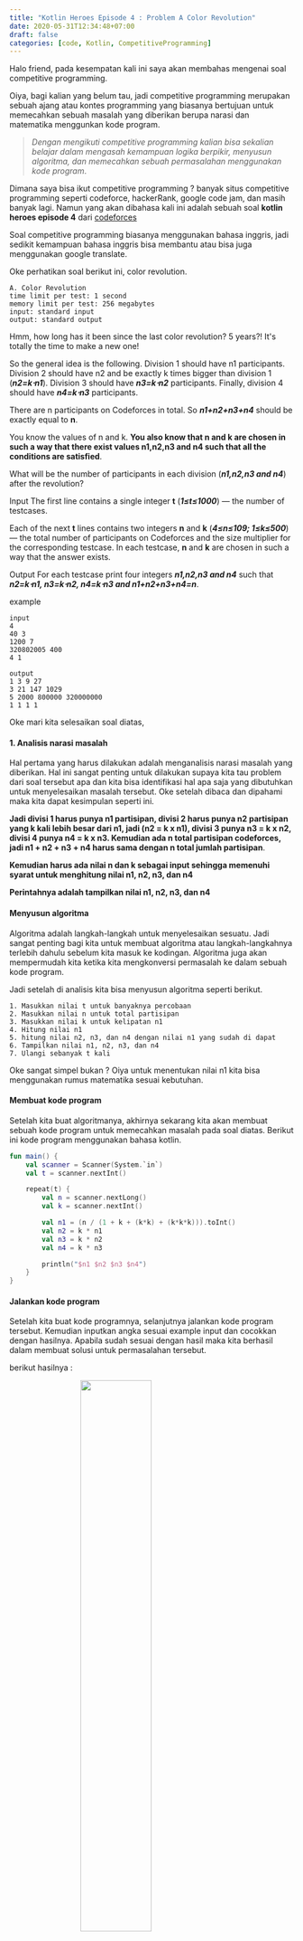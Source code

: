 ```yaml
---
title: "Kotlin Heroes Episode 4 : Problem A Color Revolution"
date: 2020-05-31T12:34:48+07:00
draft: false
categories: [code, Kotlin, CompetitiveProgramming]
---
```


Halo friend, pada kesempatan kali ini saya akan membahas mengenai soal competitive programming.<!--more-->

Oiya, bagi kalian yang belum tau, jadi competitive programming merupakan sebuah ajang atau kontes programming yang biasanya bertujuan untuk memecahkan sebuah masalah yang diberikan berupa narasi dan matematika menggunkan kode program.

> *Dengan mengikuti competitive programming kalian bisa sekalian belajar dalam mengasah kemampuan logika berpikir, menyusun algoritma, dan memecahkan sebuah permasalahan menggunakan kode program*.

Dimana saya bisa ikut competitive programming ? banyak situs competitive programming seperti codeforce, hackerRank, google code jam, dan masih banyak lagi. Namun yang akan dibahasa kali ini adalah sebuah soal **kotlin heroes episode 4** dari [codeforces](https://codeforces.com/contests)

Soal competitive programming biasanya menggunakan bahasa inggris, jadi sedikit kemampuan bahasa inggris bisa membantu atau bisa juga menggunakan google translate.

Oke perhatikan soal berikut ini, color revolution.

```
A. Color Revolution
time limit per test: 1 second
memory limit per test: 256 megabytes
input: standard input
output: standard output
```
Hmm, how long has it been since the last color revolution? 5 years?! It's totally the time to make a new one!

So the general idea is the following. Division 1 should have n1 participants. Division 2 should have n2 and be exactly k times bigger than division 1 (**_n2=k⋅n1_**). Division 3 should have **_n3=k⋅n2_** participants. Finally, division 4 should have **_n4=k⋅n3_** participants.

There are n participants on Codeforces in total. So **_n1+n2+n3+n4_** should be exactly equal to **n**.

You know the values of n and k. **You also know that n and k are chosen in such a way that there exist values n1,n2,n3 and n4 such that all the conditions are satisfied**.

What will be the number of participants in each division (**_n1,n2,n3 and n4_**) after the revolution?

Input
The first line contains a single integer **t** (**_1≤t≤1000_**) — the number of testcases.

Each of the next **t** lines contains two integers **n** and **k** (**_4≤n≤109; 1≤k≤500_**) — the total number of participants on Codeforces and the size multiplier for the corresponding testcase. In each testcase, **n** and **k** are chosen in such a way that the answer exists.

Output
For each testcase print four integers **_n1,n2,n3 and n4_** such that **_n2=k⋅n1, n3=k⋅n2, n4=k⋅n3 and n1+n2+n3+n4=n_**.

example
```
input
4
40 3
1200 7
320802005 400
4 1
```
```
output
1 3 9 27
3 21 147 1029
5 2000 800000 320000000
1 1 1 1
```

Oke mari kita selesaikan soal diatas,

#### 1. Analisis narasi masalah

Hal pertama yang harus dilakukan adalah menganalisis narasi masalah yang diberikan. Hal ini sangat penting untuk dilakukan supaya kita tau problem dari soal tersebut apa dan kita bisa identifikasi hal apa saja yang dibutuhkan untuk menyelesaikan masalah tersebut. Oke setelah dibaca dan dipahami maka kita dapat kesimpulan seperti ini.

**Jadi divisi 1 harus punya n1 partisipan, divisi 2 harus punya n2 partisipan yang k kali lebih besar dari n1, jadi (n2 = k x n1), divisi 3 punya n3 = k x n2, divisi 4 punya n4 = k x n3. Kemudian ada n total partisipan codeforces, jadi n1 + n2 + n3 + n4 harus sama dengan n total jumlah partisipan**.

**Kemudian harus ada nilai n dan k sebagai input sehingga memenuhi syarat untuk menghitung nilai n1, n2, n3, dan n4**

**Perintahnya adalah tampilkan nilai n1, n2, n3, dan n4**

#### Menyusun algoritma

Algoritma adalah langkah-langkah untuk menyelesaikan sesuatu. Jadi sangat penting bagi kita untuk membuat algoritma atau langkah-langkahnya terlebih dahulu sebelum kita masuk ke kodingan. Algoritma juga akan mempermudah kita ketika kita mengkonversi permasalah ke dalam sebuah kode program.

Jadi setelah di analisis kita bisa menyusun algoritma seperti berikut.

```
1. Masukkan nilai t untuk banyaknya percobaan
2. Masukkan nilai n untuk total partisipan
3. Masukkan nilai k untuk kelipatan n1
4. Hitung nilai n1
5. hitung nilai n2, n3, dan n4 dengan nilai n1 yang sudah di dapat
6. Tampilkan nilai n1, n2, n3, dan n4
7. Ulangi sebanyak t kali
```

Oke sangat simpel bukan ?
Oiya untuk menentukan nilai n1 kita bisa menggunakan rumus matematika sesuai kebutuhan.

#### Membuat kode program

Setelah kita buat algoritmanya, akhirnya sekarang kita akan membuat sebuah kode program untuk memecahkan masalah pada soal diatas. Berikut ini kode program menggunakan bahasa kotlin.

```kotlin
fun main() {
    val scanner = Scanner(System.`in`)
    val t = scanner.nextInt()

    repeat(t) {
        val n = scanner.nextLong()
        val k = scanner.nextInt()

        val n1 = (n / (1 + k + (k*k) + (k*k*k))).toInt()
        val n2 = k * n1
        val n3 = k * n2
        val n4 = k * n3

        println("$n1 $n2 $n3 $n4")
    }
}
```

#### Jalankan kode program

Setelah kita buat kode programnya, selanjutnya jalankan kode program tersebut. Kemudian inputkan angka sesuai example input dan cocokkan dengan hasilnya. Apabila sudah sesuai dengan hasil maka kita berhasil dalam membuat solusi untuk permasalahan tersebut. 

berikut hasilnya :

<img src="/uploads/result.JPG" width="50%" style="display: block; margin: auto;"><br>

selanjutnya kita bisa submit kode program tersebut ke platform tempat competitive programming di adakan, seperti codeforces dan hasilnya akan di accepted kalau sudah sesuai.

<img src="/uploads/colorevolution.JPG" style="display: block; margin: auto;"><br>

Oke friend sekian dulu, nanti kita lanjutkan pembahasan mengenai soal-soal competitive programming lainnya, semoga bermanfaat.